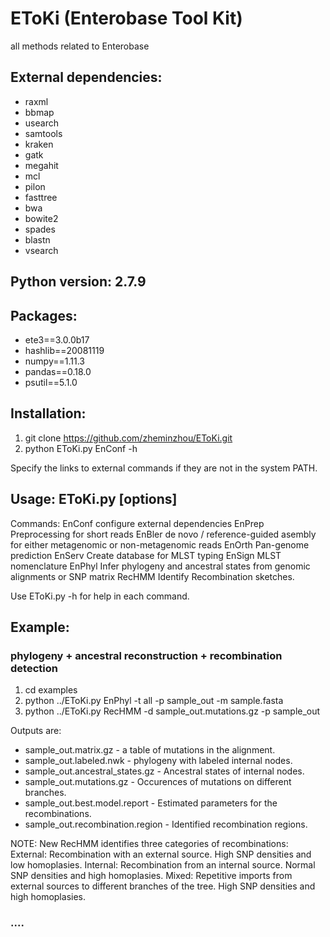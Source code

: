# EToKi (Enterobase Tool Kit)
all methods related to Enterobase

## External dependencies:
* raxml
* bbmap
* usearch
* samtools
* kraken
* gatk
* megahit
* mcl
* pilon
* fasttree
* bwa
* bowite2
* spades
* blastn
* vsearch


## Python version: 2.7.9

## Packages:
* ete3==3.0.0b17
* hashlib==20081119
* numpy==1.11.3
* pandas==0.18.0
* psutil==5.1.0

## Installation: 
1. git clone https://github.com/zheminzhou/EToKi.git
2. python EToKi.py EnConf -h

Specify the links to external commands if they are not in the system PATH. 

## Usage:   EToKi.py <command> [options]

Commands:
  EnConf            configure external dependencies
  EnPrep            Preprocessing for short reads
  EnBler            de novo / reference-guided asembly for either metagenomic or non-metagenomic reads
  EnOrth            Pan-genome prediction
  EnServ            Create database for MLST typing
  EnSign            MLST nomenclature
  EnPhyl            Infer phylogeny and ancestral states from genomic alignments or SNP matrix
  RecHMM            Identify Recombination sketches.

Use EToKi.py <command> -h for help in each command.


## Example: 

### phylogeny + ancestral reconstruction + recombination detection

1. cd examples
2. python ../EToKi.py EnPhyl -t all -p sample_out -m sample.fasta
3. python ../EToKi.py RecHMM -d sample_out.mutations.gz -p sample_out

Outputs are:

* sample_out.matrix.gz - a table of mutations in the alignment. 
* sample_out.labeled.nwk - phylogeny with labeled internal nodes. 
* sample_out.ancestral_states.gz - Ancestral states of internal nodes. 
* sample_out.mutations.gz - Occurences of mutations on different branches. 
* sample_out.best.model.report - Estimated parameters for the recombinations. 
* sample_out.recombination.region - Identified recombination regions. 

NOTE: New RecHMM identifies three categories of recombinations:
External: Recombination with an external source. High SNP densities and low homoplasies. 
Internal: Recombination from an internal source. Normal SNP densities and high homoplasies. 
Mixed:    Repetitive imports from external sources to different branches of the tree. High SNP densities and high homoplasies. 

### ....
